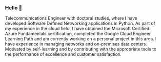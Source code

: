 ### Hello 👋

Telecommunications Engineer with doctoral studies, where I have developed Software Defined Networking applications in Python. As part of my experience in the cloud field, I have obtained the Microsoft Certified: Azure Fundamentals certification, completed the Google Cloud Engineer Learning Path and am currently working on a personal project in this area. I have experience in managing networks and on-premises data centers. Motivated by self-learning and by contributing with the appropriate tools to the performance of excellence and customer satisfaction.

<!--
**davidbenm/davidbenm** is a ✨ _special_ ✨ repository because its `README.md` (this file) appears on your GitHub profile.
Here are some ideas to get you started:

- 🔭 I’m currently working on ...
- 🌱 I’m currently learning ...
- 👯 I’m looking to collaborate on ...
- 🤔 I’m looking for help with ...
- 💬 Ask me about ...
- 📫 How to reach me: ...
- 😄 Pronouns: ...
- ⚡ Fun fact: ...
-->

